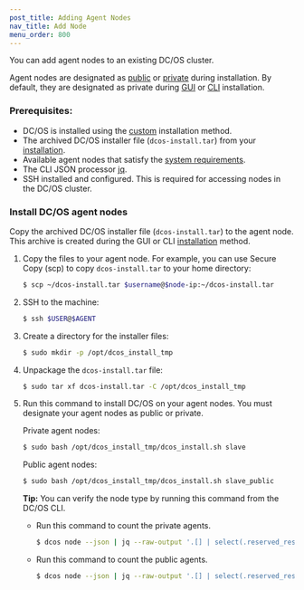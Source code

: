 ```yaml
---
post_title: Adding Agent Nodes
nav_title: Add Node
menu_order: 800
---
```


You can add agent nodes to an existing DC/OS cluster. 

Agent nodes are designated as [public](/docs/1.8/overview/concepts/#public) or [private](/docs/1.8/overview/concepts/#private) during installation. By default, they are designated as private during [GUI][1] or [CLI][2] installation.

### Prerequisites:

*   DC/OS is installed using the [custom](/docs/1.8/administration/installing/custom/) installation method.
*   The archived DC/OS installer file (`dcos-install.tar`) from your [installation](/docs/1.8/administration/installing/custom/gui/#backup).
*   Available agent nodes that satisfy the [system requirements](/docs/1.8/administration/installing/custom/system-requirements/).
*   The CLI JSON processor [jq](https://github.com/stedolan/jq/wiki/Installation).
*   SSH installed and configured. This is required for accessing nodes in the DC/OS cluster.

### Install DC/OS agent nodes
Copy the archived DC/OS installer file (`dcos-install.tar`) to the agent node. This archive is created during the GUI or CLI [installation](/docs/1.8/administration/installing/custom/gui/#backup) method.

1.  Copy the files to your agent node. For example, you can use Secure Copy (scp) to copy `dcos-install.tar` to your home directory:

    ```bash
    $ scp ~/dcos-install.tar $username@$node-ip:~/dcos-install.tar
    ```

2.  SSH to the machine:

    ```bash
    $ ssh $USER@$AGENT
    ```

1.  Create a directory for the installer files:

     ```bash
     $ sudo mkdir -p /opt/dcos_install_tmp
     ```

1.  Unpackage the `dcos-install.tar` file:

    ```bash
    $ sudo tar xf dcos-install.tar -C /opt/dcos_install_tmp
    ```

1.  Run this command to install DC/OS on your agent nodes. You must designate your agent nodes as public or private.

    Private agent nodes:
    
    ```bash
    $ sudo bash /opt/dcos_install_tmp/dcos_install.sh slave
    ```
    
    Public agent nodes:
    
    ```bash
    $ sudo bash /opt/dcos_install_tmp/dcos_install.sh slave_public
    ```
    
    **Tip:** You can verify the node type by running this command from the DC/OS CLI. 
             
    -   Run this command to count the private agents. 
    
        ```bash
        $ dcos node --json | jq --raw-output '.[] | select(.reserved_resources.slave_public == null) | .id' | wc -l
        ```
    
    -   Run this command to count the public agents. 
     
        ```bash
        $ dcos node --json | jq --raw-output '.[] | select(.reserved_resources.slave_public != null) | .id' | wc -l
        ```

 [1]: /docs/1.8/administration/installing/custom/gui/
 [2]: /docs/1.8/administration/installing/custom/cli/
